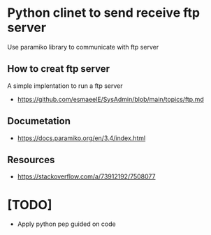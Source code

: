 # Python clinet to send receive ftp server

Use paramiko library to communicate with ftp server

## How to creat ftp server 

A simple implentation to run a ftp server 

* https://github.com/esmaeelE/SysAdmin/blob/main/topics/ftp.md

## Documetation

* https://docs.paramiko.org/en/3.4/index.html

## Resources

* https://stackoverflow.com/a/73912192/7508077

# [TODO]

* Apply python pep guided on code


